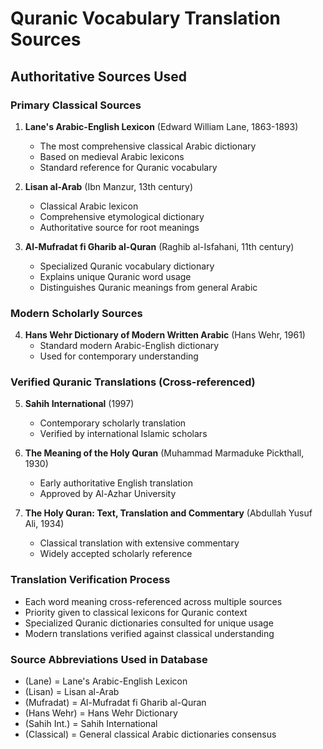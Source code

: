 # Quranic Vocabulary Translation Sources

## Authoritative Sources Used

### Primary Classical Sources
1. **Lane's Arabic-English Lexicon** (Edward William Lane, 1863-1893)
   - The most comprehensive classical Arabic dictionary
   - Based on medieval Arabic lexicons
   - Standard reference for Quranic vocabulary

2. **Lisan al-Arab** (Ibn Manzur, 13th century)
   - Classical Arabic lexicon
   - Comprehensive etymological dictionary
   - Authoritative source for root meanings

3. **Al-Mufradat fi Gharib al-Quran** (Raghib al-Isfahani, 11th century)
   - Specialized Quranic vocabulary dictionary
   - Explains unique Quranic word usage
   - Distinguishes Quranic meanings from general Arabic

### Modern Scholarly Sources
4. **Hans Wehr Dictionary of Modern Written Arabic** (Hans Wehr, 1961)
   - Standard modern Arabic-English dictionary
   - Used for contemporary understanding

### Verified Quranic Translations (Cross-referenced)
5. **Sahih International** (1997)
   - Contemporary scholarly translation
   - Verified by international Islamic scholars

6. **The Meaning of the Holy Quran** (Muhammad Marmaduke Pickthall, 1930)
   - Early authoritative English translation
   - Approved by Al-Azhar University

7. **The Holy Quran: Text, Translation and Commentary** (Abdullah Yusuf Ali, 1934)
   - Classical translation with extensive commentary
   - Widely accepted scholarly reference

### Translation Verification Process
- Each word meaning cross-referenced across multiple sources
- Priority given to classical lexicons for Quranic context
- Specialized Quranic dictionaries consulted for unique usage
- Modern translations verified against classical understanding

### Source Abbreviations Used in Database
- (Lane) = Lane's Arabic-English Lexicon
- (Lisan) = Lisan al-Arab
- (Mufradat) = Al-Mufradat fi Gharib al-Quran
- (Hans Wehr) = Hans Wehr Dictionary
- (Sahih Int.) = Sahih International
- (Classical) = General classical Arabic dictionaries consensus